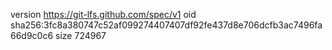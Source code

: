 version https://git-lfs.github.com/spec/v1
oid sha256:3fc8a380747c52af099274407407df92fe437d8e706dcfb3ac7496fa66d9c0c6
size 724967
